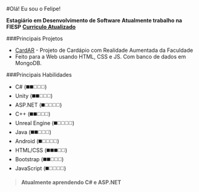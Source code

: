 #Olá! Eu sou o Felipe!

**Estagiário em Desenvolvimento de Software**
**Atualmente trabalho na FIESP**
**[Curriculo Atualizado](https://curriculum.hifeeeh.com/ "Curriculo Atualizado")**

###Principais Projetos
+ [CardAR](https://github.com/cardapioAR/cardAR-web "CardAR") - Projeto de Cardápio com Realidade Aumentada da Faculdade
 + Feito para a Web usando HTML, CSS e JS. Com banco de dados em MongoDB.

###Principais Habilidades
+ C# (◼️◼️◻️◻️◻️)
 + Unity (◼️◼️◻️◻️◻️)
 + ASP.NET (◼️◻️◻️◻️◻️)
+ C++ (◼️◼️◻️◻️◻️)
 + Unreal Engine (◼️◻️◻️◻️◻️)
+ Java (◼️◼️◻️◻️◻️)
 + Android (◼️◻️◻️◻️◻️)
+ HTML/CSS (◼️◼️◼️◻️◻️)
 + Bootstrap (◼️◼️◻️◻️◻️)
+ JavaScript (◼️◻️◻️◻️◻️)

> **Atualmente aprendendo C# e ASP.NET**
